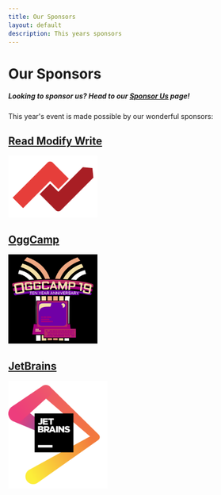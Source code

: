 ```yaml
---
title: Our Sponsors
layout: default
description: This years sponsors
---
```


# Our Sponsors

##### Looking to sponsor us? Head to our [Sponsor Us](/sponsor) page!

This year's event is made possible by our wonderful sponsors:

## [Read Modify Write](https://www.readmodwrite.com/)
<a href="https://www.readmodwrite.com">
<img src="/assets/img/rmw-logo.png" alt="Read Modify Write" style="all:unset; margin-left:0 !important; width:180px !important; height:124px !important" />
</a>

## [OggCamp](https://oggcamp.org)
<a href="https://oggcamp.org">
<img src="/assets/img/oggcamp.png" alt="OggCamp" style="all:unset; margin-left:0 !important; width:180px !important; height:180px !important"/>
</a>

## [JetBrains](https://www.jetbrains.com/)
<a href="https://www.jetbrains.com/">
<img src="/assets/img/jetbrains.png" alt="JetBrains" style="all:unset; margin-left:0 !important; width:200px !important; height:217px !important" />
</a>
